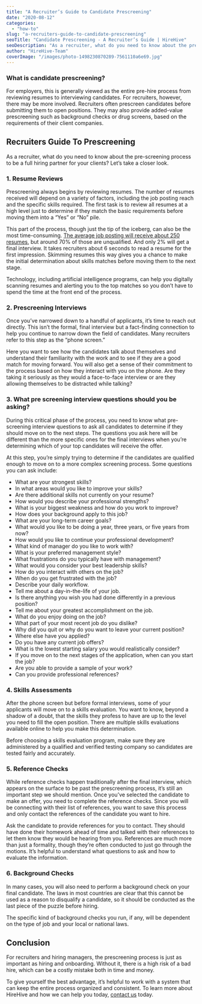 ```yaml
---
title: "A Recruiter’s Guide to Candidate Prescreening"
date: "2020-08-12"
categories:
  - "how-to"
slug: "a-recruiters-guide-to-candidate-prescreening"
seoTitle: "Candidate Prescreening - A Recruiter’s Guide | HireHive"
seoDescription: "As a recruiter, what do you need to know about the prescreening process to be a full hiring partner for your clients and what pre-screening interview questions should you be asking? Let’s take a closer look."
author: "HireHive-Team"
coverImage: "/images/photo-1498230870289-7561110a6e69.jpg"
---
```


### What is candidate prescreening?

For employers, this is generally viewed as the entire pre-hire process from reviewing resumes to interviewing candidates. For recruiters, however, there may be more involved. Recruiters often prescreen candidates before submitting them to open positions. They may also provide added-value prescreening such as background checks or drug screens, based on the requirements of their client companies.

## Recruiters Guide To Prescreening

As a recruiter, what do you need to know about the pre-screening process to be a full hiring partner for your clients? Let’s take a closer look.

### **1\. Resume Reviews**

Prescreening always begins by reviewing resumes. The number of resumes received will depend on a variety of factors, including the job posting reach and the specific skills required. The first task is to review all resumes at a high level just to determine if they match the basic requirements before moving them into a “Yes” or “No” pile.

This part of the process, though just the tip of the iceberg, can also be the most time-consuming. [The average job posting will receive about 250 resumes](https://www.smallbizgenius.net/by-the-numbers/recruitment-statistics/#gref), but around 70% of those are unqualified. And only 2% will get a final interview. It takes recruiters about 6 seconds to read a resume for the first impression. Skimming resumes this way gives you a chance to make the initial determination about skills matches before moving them to the next stage.

Technology, including artificial intelligence programs, can help you digitally scanning resumes and alerting you to the top matches so you don’t have to spend the time at the front end of the process.

### 2\. Prescreening **Interviews**

Once you’ve narrowed down to a handful of applicants, it’s time to reach out directly. This isn’t the formal, final interview but a fact-finding connection to help you continue to narrow down the field of candidates. Many recruiters refer to this step as the “phone screen.”

Here you want to see how the candidates talk about themselves and understand their familiarity with the work and to see if they are a good match for moving forward. You will also get a sense of their commitment to the process based on how they interact with you on the phone. Are they taking it seriously as they would a face-to-face interview or are they allowing themselves to be distracted while talking?

### 3\. What pre screening interview questions should you be asking?

During this critical phase of the process, you need to know what pre-screening interview questions to ask all candidates to determine if they should move on to the next steps. The questions you ask here will be different than the more specific ones for the final interviews when you’re determining which of your top candidates will receive the offer.

At this step, you’re simply trying to determine if the candidates are qualified enough to move on to a more complex screening process. Some questions you can ask include:

- What are your strongest skills?
- In what areas would you like to improve your skills?
- Are there additional skills not currently on your resume?
- How would you describe your professional strengths?
- What is your biggest weakness and how do you work to improve?
- How does your background apply to this job?
- What are your long-term career goals?
- What would you like to be doing a year, three years, or five years from now?
- How would you like to continue your professional development?
- What kind of manager do you like to work with?
- What is your preferred management style?
- What frustrations do you typically have with management?
- What would you consider your best leadership skills?
- How do you interact with others on the job?
- When do you get frustrated with the job?
- Describe your daily workflow.
- Tell me about a day-in-the-life of your job.
- Is there anything you wish you had done differently in a previous position?
- Tell me about your greatest accomplishment on the job.
- What do you enjoy doing on the job?
- What part of your most recent job do you dislike?
- Why did you quit or why do you want to leave your current position?
- Where else have you applied?
- Do you have any current job offers?
- What is the lowest starting salary you would realistically consider?
- If you move on to the next stages of the application, when can you start the job?
- Are you able to provide a sample of your work?
- Can you provide professional references?

### **4\. Skills Assessments**

After the phone screen but before formal interviews, some of your applicants will move on to a skills evaluation. You want to know, beyond a shadow of a doubt, that the skills they profess to have are up to the level you need to fill the open position. There are multiple skills evaluations available online to help you make this determination.

Before choosing a skills evaluation program, make sure they are administered by a qualified and verified testing company so candidates are tested fairly and accurately.

### **5\. Reference Checks**

While reference checks happen traditionally after the final interview, which appears on the surface to be past the prescreening process, it’s still an important step we should mention. Once you’ve selected the candidate to make an offer, you need to complete the reference checks. Since you will be connecting with their list of references, you want to save this process and only contact the references of the candidate you want to hire.

Ask the candidate to provide references for you to contact. They should have done their homework ahead of time and talked with their references to let them know they would be hearing from you. References are much more than just a formality, though they’re often conducted to just go through the motions. It’s helpful to understand what questions to ask and how to evaluate the information.

### **6\. Background Checks**

In many cases, you will also need to perform a background check on your final candidate. The laws in most countries are clear that this cannot be used as a reason to disqualify a candidate, so it should be conducted as the last piece of the puzzle before hiring.

The specific kind of background checks you run, if any, will be dependent on the type of job and your local or national laws.

## **Conclusion**

For recruiters and hiring managers, the prescreening process is just as important as hiring and onboarding. Without it, there is a high risk of a bad hire, which can be a costly mistake both in time and money.

To give yourself the best advantage, it’s helpful to work with a system that can keep the entire process organized and consistent. To learn more about HireHive and how we can help you today, [contact us](mailto:hello@hirehive.com) today.
